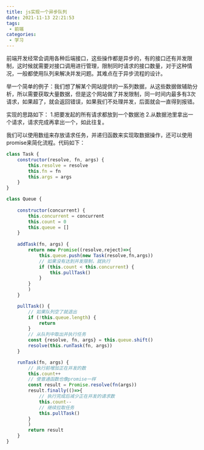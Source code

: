 ```yaml
---
title: js实现一个异步队列
date: 2021-11-13 22:21:53
tags:
 - 前端
categories:
 - 学习
---
```


前端开发经常会调用各种后端接口，这些操作都是异步的，有的接口还有并发限制，这时候就需要对接口调用进行管理，限制同时请求的接口数量，对于这种情况，一般都使用队列来解决并发问题。其难点在于异步流程的设计。

举一个简单的例子：我们想了解某个网站提供的一系列数据，从这些数据做辅助分析，所以需要获取大量数据，但是这个网站做了并发限制，同一时间内最多有3次请求，如果超了，就会返回错误，如果我们不处理并发，后面就会一直得到报错。

实现的思路如下：
1.把要发起的所有请求都放到一个数据池
2.从数据池里拿出一个请求，请求完成再拿出一个，如此往复。

我们可以使用数组来存放请求任务，并递归函数来实现取数据操作，还可以使用promise来简化流程。代码如下：

```javascript
class Task {
    constructor(resolve, fn, args) {
        this.resolve = resolve
        this.fn = fn
        this.args = args
    }
}

class Queue {
    
    constructor(concurrent) {
        this.concurrent = concurrent
        this.count = 0
        this.queue = []
    }
    
    addTask(fn, args) {
        return new Promise((resolve,reject)=>{
            this.queue.push(new Task(resolve,fn,args))
            // 如果没有达到并发限制，就执行
            if (this.count < this.concurrent) {
                this.pullTask()
            } 
        }
        )
    }

    pullTask() {
        // 如果队列空了就退出
        if (!this.queue.length) {
            return
        }
        // 从队列中取出并执行任务
        const {resolve, fn, args} = this.queue.shift()
        resolve(this.runTask(fn, args))
    }

    runTask(fn, args) {
        // 执行前增加正在并发的数
        this.count++
        // 使普通函数也像promise一样
        const result = Promise.resolve(fn(args))
        result.finally(()=>{
            // 执行完成后减少正在并发的请求数
            this.count--
            // 继续拉取任务
            this.pullTask()
        }
        )
        return result
    }
}
```